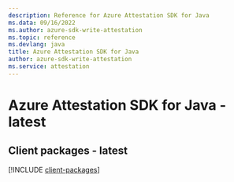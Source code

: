 ```yaml
---
description: Reference for Azure Attestation SDK for Java
ms.data: 09/16/2022
ms.author: azure-sdk-write-attestation
ms.topic: reference
ms.devlang: java
title: Azure Attestation SDK for Java
author: azure-sdk-write-attestation
ms.service: attestation
---
```

# Azure Attestation SDK for Java - latest

## Client packages - latest
[!INCLUDE [client-packages](attestation-client-index.md)]
